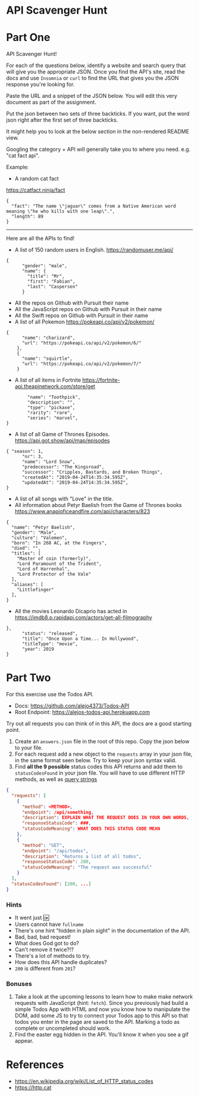 # API Scavenger Hunt

# Part One

API Scavenger Hunt!

For each of the questions below, identify a website and search query that will give you the appropriate JSON. Once you find the API's site, read the docs and use `Insomnia` or `curl` to find the URL that gives you the JSON response you're looking for.

Paste the URL and a snippet of the JSON below. You will edit this very document as part of the assignment.

Put the json between two sets of three backticks. If you want, put the word json right after the first set of three backticks.

It might help you to look at the below section in the non-rendered README view.

Googling the category + API will generally take you to where you need. e.g. "cat fact api".

Example:

- A random cat fact

https://catfact.ninja/fact

```
{
  "fact": "The name \"jaguar\" comes from a Native American word meaning \"he who kills with one leap\".",
  "length": 89
}
```

---

Here are all the APIs to find!

- A list of 150 random users in English.
https://randomuser.me/api/
```
{
      "gender": "male",
      "name": {
        "title": "Mr",
        "first": "Fabian",
        "last": "Caspersen"
      }
```
- All the repos on Github with Pursuit their name
- All the JavaScript repos on Github with Pursuit in their name
- All the Swift repos on Github with Pursuit in their name
- A list of all Pokemon
https://pokeapi.co/api/v2/pokemon/
```
{
      "name": "charizard",
      "url": "https://pokeapi.co/api/v2/pokemon/6/"
    },
    {
      "name": "squirtle",
      "url": "https://pokeapi.co/api/v2/pokemon/7/"
    }
```
- A list of all items in Fortnite
https://fortnite-api.theapinetwork.com/store/get
```{
        "name": "Toothpick",
        "description": "",
        "type": "pickaxe",
        "rarity": "rare",
        "series": "marvel",
}
```
- A list of all Game of Thrones Episodes.
https://api.got.show/api/map/episodes
```
{ "season": 1,
      "nr": 3,
      "name": "Lord Snow",
      "predecessor": "The Kingsroad",
      "successor": "Cripples, Bastards, and Broken Things",
      "createdAt": "2019-04-24T14:35:34.595Z",
      "updatedAt": "2019-04-24T14:35:34.595Z",
}
```
- A list of all songs with "Love" in the title.
- All information about Petyr Baelish from the Game of Thrones books
https://www.anapioficeandfire.com/api/characters/823
```
{
  "name": "Petyr Baelish",
  "gender": "Male",
  "culture": "Valemen",
  "born": "In 268 AC, at the Fingers",
  "died": "",
  "titles": [
    "Master of coin (formerly)",
    "Lord Paramount of the Trident",
    "Lord of Harrenhal",
    "Lord Protector of the Vale"
  ],
  "aliases": [
    "Littlefinger"
  ],
}
```
- All the movies Leonardo Dicaprio has acted in
https://imdb8.p.rapidapi.com/actors/get-all-filmography
```
},
      "status": "released",
      "title": "Once Upon a Time... In Hollywood",
      "titleType": "movie",
      "year": 2019
}
```

# Part Two

For this exercise use the Todos API.

- Docs: https://github.com/alejo4373/Todos-API
- Root Endpoint: https://alejos-todos-api.herokuapp.com

Try out all requests you can think of in this API, the docs are a good starting point.


1. Create an `answers.json` file in the root of this repo. Copy the json below to your file.
1. For each request add a new object to the `requests` array in your json file, in the same format seen below. Try to keep your json syntax valid.
1. Find **all the 9 possible** status codes this API returns and add them to `statusCodesFound` in your json file. You will have to use different HTTP methods, as well as [query strings](https://en.wikipedia.org/wiki/Query_string)

```json
{
  "requests": [
    {
      "method": <METHOD>,
      "endpoint": /api/something,
      "description": EXPLAIN WHAT THE REQUEST DOES IN YOUR OWN WORDS,
      "responseStatusCode": ###,
      "statusCodeMeaning": WHAT DOES THIS STATUS CODE MEAN
    },
    {
      "method": "GET",
      "endpoint": "/api/todos",
      "description": "Returns a list of all todos",
      "responseStatusCode": 200,
      "statusCodeMeaning": "The request was successful"
    }
  ],
  "statusCodesFound": [200, ...]
}
```

### Hints

- It went just 🆗
- Users cannot have `fullname`
- There's one hint "hidden in plain sight" in the documentation of the API.
- Bad, bad, bad request!
- What does God got to do?
- Can't remove it twice?!?
- There's a lot of methods to try.
- How does this API handle duplicates?
- `200` is different from `201`?

### Bonuses

1. Take a look at the upcoming lessons to learn how to make make network requests with JavaScript (hint: `fetch`).
   Since you previously had build a simple Todos App with HTML and now you know how to manipulate
   the DOM, add some JS to try to connect your Todos app to this API so that todos you enter in the page
   are saved to the API. Marking a todo as complete or uncompleted should work.
2. Find the easter egg hidden in the API. You'll know it when you see a gif appear.

# References

- https://en.wikipedia.org/wiki/List_of_HTTP_status_codes
- https://http.cat
